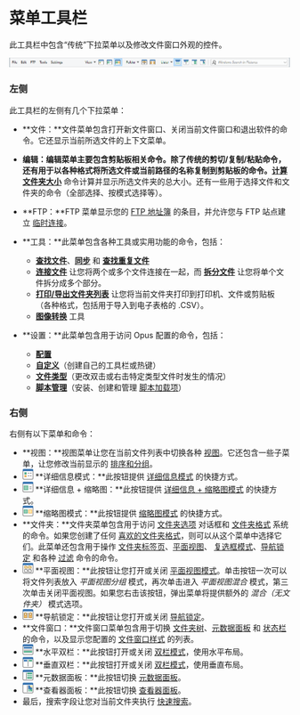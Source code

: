 # 菜单工具栏

此工具栏中包含“传统”下拉菜单以及修改文件窗口外观的控件。

![](/Manual/images/media/13/menu_toolbar.png)

### 左侧

此工具栏的左侧有几个下拉菜单：

- **文件：**文件菜单包含打开新文件窗口、关闭当前文件窗口和退出软件的命令。它还显示当前所选文件的上下文菜单。
- **编辑：**编辑菜单主要包含剪贴板相关命令。除了传统的剪切/复制/粘贴命令，还有用于以各种格式将所选文件或当前路径的名称复制到剪贴板的命令。**[计算文件夹大小](/Manual/basic_concepts/folder_sizes.zh.md)** 命令计算并显示所选文件夹的总大小。还有一些用于选择文件和文件夹的命令（全部选择、按模式选择等）。
- **FTP：**FTP 菜单显示您的 [FTP 地址簿](/Manual/ftp/ftp_address_book/README.zh.md) 的条目，并允许您与 FTP 站点建立 [临时连接](/Manual/ftp/ftp_connect.zh.md)。
- **工具：**此菜单包含各种工具或实用功能的命令，包括：
  - **[查找文件](/Manual/basic_concepts/searching_and_filtering/find_files/README.zh.md)**、**[同步](/Manual/file_operations/copying_moving_and_deleting_files/copying_updated_files/synchronize.zh.md)** 和 **[查找重复文件](/Manual/additional_functionality/duplicate_file_finder.zh.md)**
  - **[连接文件](/Manual/additional_functionality/joining_files.zh.md)** 让您将两个或多个文件连接在一起，而 **[拆分文件](/Manual/additional_functionality/splitting_files.zh.md)** 让您将单个文件拆分成多个部分。
  - **[打印/导出文件夹列表](/Manual/additional_functionality/print_folder.zh.md)** 让您将当前文件夹打印到打印机、文件或剪贴板（各种格式，包括用于导入到电子表格的 .CSV）。
  - **[图像转换](/Manual/additional_functionality/image_conversion/README.zh.md)** 工具

- **设置：**此菜单包含用于访问 Opus 配置的命令，包括：
  - **[配置](/Manual/preferences/README.zh.md)**
  - **[自定义](/Manual/customize/README.zh.md)**（创建自己的工具栏或热键）
  - **[文件类型](/Manual/file_types/README.zh.md)**（更改双击或右击特定类型文件时发生的情况）
  - **[脚本管理](/Manual/scripting/script_management/README.zh.md)**（安装、创建和管理 [脚本加载项](/Manual/scripting/script_add-ins/README.zh.md)）

### 右侧

右侧有以下菜单和命令：

- **视图：**视图菜单让您在当前文件列表中切换各种 [视图](../../view_modes.zh.md)。它还包含一些子菜单，让您修改当前显示的 [排序和分组](/Manual/basic_concepts/sorting_and_grouping/README.zh.md)。
- ![](/Manual/images/media/13/detailsbutton.png) **详细信息模式：**此按钮提供 [详细信息模式](../../view_modes.zh.md) 的快捷方式。
- ![](/Manual/images/media/13/thumbtailsbutton.png) **详细信息 + 缩略图：**此按钮提供 [详细信息 + 缩略图模式](../../view_modes.zh.md) 的快捷方式。
- ![](/Manual/images/media/13/thumbnailsbutton.png) **缩略图模式：**此按钮提供 [缩略图模式](../../view_modes.zh.md) 的快捷方式。
- **文件夹：**文件夹菜单包含用于访问 [文件夹选项](/Manual/basic_concepts/folder_options/README.zh.md) 对话框和 [文件夹格式](/Manual/basic_concepts/folder_options/folder_formats.zh.md) 系统的命令。如果您创建了任何 [喜欢的文件夹格式](/Manual/preferences/preferences_categories/folders/folder_formats/README.zh.md)，则可以从这个菜单中选择它们。此菜单还包含用于操作 [文件夹标签页](../../tabs/README.zh.md)、[平面视图](/Manual/basic_concepts/flat_view.zh.md)、 [复选框模式](/Manual/basic_concepts/selecting_files/selecting_with_the_mouse_and_keyboard/checkbox_mode.zh.md)、[导航锁定](../../dual_display/navigation_lock.zh.md) 和各种 [过滤](/Manual/basic_concepts/searching_and_filtering/README.zh.md) 命令的命令。
- ![](/Manual/images/media/13/flatviewbutton.png) **平面视图：**此按钮让您打开或关闭 [平面视图模式](/Manual/basic_concepts/flat_view.zh.md)。单击按钮一次可以将文件列表放入 *平面视图分组* 模式，再次单击进入 *平面视图混合* 模式，第三次单击关闭平面视图。如果您右击该按钮，弹出菜单将提供额外的 *混合（无文件夹）* 模式选项。
- ![](/Manual/images/media/13/navlock_button.png) **导航锁定：**此按钮让您打开或关闭 [导航锁定](../../dual_display/navigation_lock.zh.md)。
- **文件窗口：**文件窗口菜单包含用于切换 [文件夹树](../../navigation/folder_tree.zh.md)、[元数据面板](../../metadata_pane.zh.md) 和 [状态栏](../../status_bar.zh.md) 的命令，以及显示您配置的 [文件窗口样式](../../styles.zh.md) 的列表。
- ![](/Manual/images/media/13/dual_button_h.png) **水平双栏：**此按钮打开或关闭 [双栏模式](../../dual_display/README.zh.md)，使用水平布局。
- ![](/Manual/images/media/13/dual_button.png) **垂直双栏：**此按钮打开或关闭 [双栏模式](../../dual_display/README.zh.md)，使用垂直布局。
- ![](/Manual/images/media/13/metapane_button.png) **元数据面板：**此按钮切换 [元数据面板](../../metadata_pane.zh.md)。
- ![](/Manual/images/media/13/menu_toolbar_-_viewer_pane.png) **查看器面板：**此按钮切换 [查看器面板](../../viewer_pane.zh.md)。
- 最后，搜索字段让您对当前文件夹执行 [快速搜索](/Manual/basic_concepts/searching_and_filtering/windows_search.zh.md)。